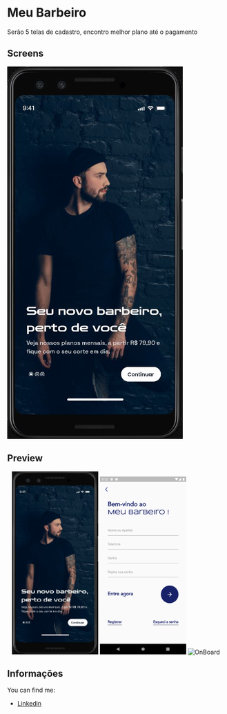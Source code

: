 # Meu Barbeiro 

Serão 5 telas de cadastro, encontro melhor plano até o pagamento

## Screens
![Intro Page](https://github.com/guicastle/meu_barbeiro/blob/main/assets/photos_screens/intro-first-step.JPG?raw=true)

## Preview

<p align="middle">
<img src="/assets/photos_screens/intro-first-step.JPG" alt="OnBoard" width="200">
<img src="/assets/photos_screens/register-page.png" alt="OnBoard" width="200">
<img src="/assets/photos_screens/intro-first-step-v2.JPG" alt="OnBoard" width="200">
</p>


## Informações

You can find me: 

- [Linkedin](https://www.linkedin.com/in/guilherme-munizti/)